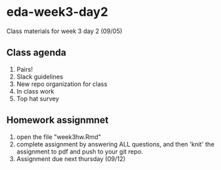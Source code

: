 # eda-week3-day2
Class materials for week 3 day 2 (09/05)

## Class agenda

1. Pairs! 
2. Slack guidelines 
3. New repo organization for class 
4. In class work
5. Top hat survey


## Homework assignmnet 

1. open the file "week3hw.Rmd"
2. complete assignment by answering ALL questions, and then 'knit' the assignment to pdf and push to your git repo. 
3. Assignment due next thursday (09/12)

